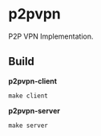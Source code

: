 # p2pvpn

P2P VPN Implementation.

## Build

**p2pvpn-client**

```shell
make client
```

**p2pvpn-server**

```shell
make server
```
